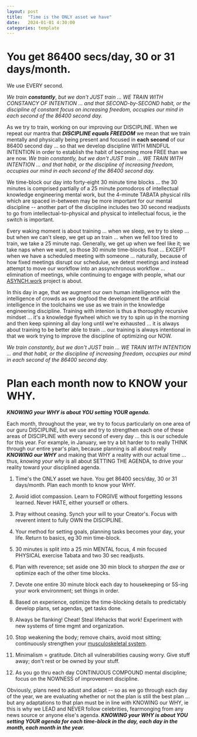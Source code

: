 ```yaml
---
layout: post
title:  "Time is the ONLY asset we have"
date:   2024-01-01 4:30:00
categories: template
---
```



# You get 86400 secs/day, 30 or 31 days/month.

We use EVERY second.

*We train* ***constantly***, *but we don't JUST train ... WE TRAIN WITH CONSTANCY OF INTENTION ... and that SECOND-by-SECOND habit, or the discipline of constant focus on increasing freedom, occupies our mind in each second of the 86400 second day.*

As we try to train, working on our improving our DISCIPLINE.  When we repeat our mantra that ***DISCIPLINE equals FREEDOM*** we mean that we train mentally and physically being present and focused in **each second** of our 86400 second day ... so that we develop discipline WITH MINDFUL INTENTION in order to establish the habit of becoming more FREE than we are now.  *We train constantly, but we don't JUST train ... WE TRAIN WITH INTENTION ... and that habit, or the discipline of increasing freedom, occupies our mind in each second of the 86400 second day.*

We time-block our day into forty-eight 30 minute time blocks ... the 30 minutes is comprised partially of a 25 minute pomodoros of intellectual knowledge engineering mental work, but the 4-minute TABATA physical rills which are spaced in-between may be more important for our mental discipline -- another part of the discipline includes two 30 second readjusts to go from intellectual-to-physical and physical to intellectual focus, ie the switch is important.

Every waking moment is about training ... when we sleep, we try to sleep ... but when we can't sleep, we get up an train ... when we fell too tired to train, we take a 25 minute nap. Generally, we get up when we feel like it; we take naps when we want, so those 30 minute time-blocks float ... EXCEPT when we have a scheduled meeting with someone ... naturally, because of how fixed meetings disrupt our schedulue, we detest meetings and instead attempt to move our workflow into an assynchronous workflow ... elimination of meetings, while continuing to engage with people, what our [ASYNCH.work](https://www.asynch.work) project is about.

In this day in age, that we augment our own human intelligence with the intelligence of crowds as we dogfood the development the artificial intelligence in the toolchains we use as we train in the knowledge engineering discipline. Training with intenion is thus a thoroughly recursive mindset ... it's a knowledge flywheel which we try to spin up in the morning and then keep spinning all day long until we're exhausted ... it is always about training to be better able to train ... our training is always intentional in that we work trying to improve the discipline of optimizing our NOW. 

*We train constantly, but we don't JUST train ... WE TRAIN WITH INTENTION ... and that habit, or the discipline of increasing freedom, occupies our mind in each second of the 86400 second day.*

# Plan each month now to KNOW your WHY.

***KNOWING your WHY is about YOU setting YOUR agenda.***

Each month, throughout the year, we try to focus particularly on one area of our guru DISCIPLINE, but we use and try to strengthen each one of these areas of DISCIPLINE with every second of every day ... this is our schedule for this year.  For example, in January, we try a bit harder to to really THINK through our entire year's plan, because planning is all about really ***KNOWING our WHY*** and making that WHY a reality with our actual time ... thus, *knowing your why* is all about SETTING THE AGENDA, to drive your reality toward your disciplined agenda.

1) Time's the ONLY asset we have. You get 86400 secs/day, 30 or 31 days/month. Plan each month to know your WHY.

2) Avoid idiot compassion. Learn to FORGIVE without forgetting lessons learned. Never HATE, either yourself or others.

3) Pray without ceasing. Synch your will to your Creator's. Focus with reverent intent to fully OWN the DISCIPLINE. 

4) Your method for setting goals, planning tasks becomes your day, your life. Return to basics, eg 30 min time-block.

5) 30 minutes is split into a 25 min MENTAL focus, 4 min focused PHYSICAL exercise Tabata and two 30 sec readjusts.

6) Plan with reverence; set aside one 30 min block to *sharpen the axe* or optimize each of the other time blocks.

7) Devote one entire 30 minute block each day to housekeeping or 5S-ing your work environment; set things in order.

8) Based on experience, optimize the time-blocking details to predictably develop plans, set agendas, get tasks done.

9) Always be flanking! Cheat! Steal lifehacks that work! Experiment with new systems of time mgmt and organization.

10) Stop weakening the body; remove chairs, avoid most sitting; continuously strengthen your [musculoskeletal system](https://en.wikipedia.org/wiki/Human_musculoskeletal_system).

11) Minimalism = gratitude. Ditch all vulnerabilities causing worry. Give stuff away; don't rest or be owned by your stuff.

12) As you go thru each day CONTINUOUS COMPOUND mental discipline; focus on the NOWNESS of improvement discipline.

Obviously, plans need to adust and adapt -- so as we go through each day of the year, we are evaluating whether or not the plan is still the best plan ... but any adaptations to that plan must be in line with KNOWING our WHY, ie this is why we LEAD and NEVER follow celebrities, fearmonging from any news source or anyone else's agenda. ***KNOWING your WHY is about YOU setting YOUR agenda for each time-block in the day, each day in the month, each month in the year.***




